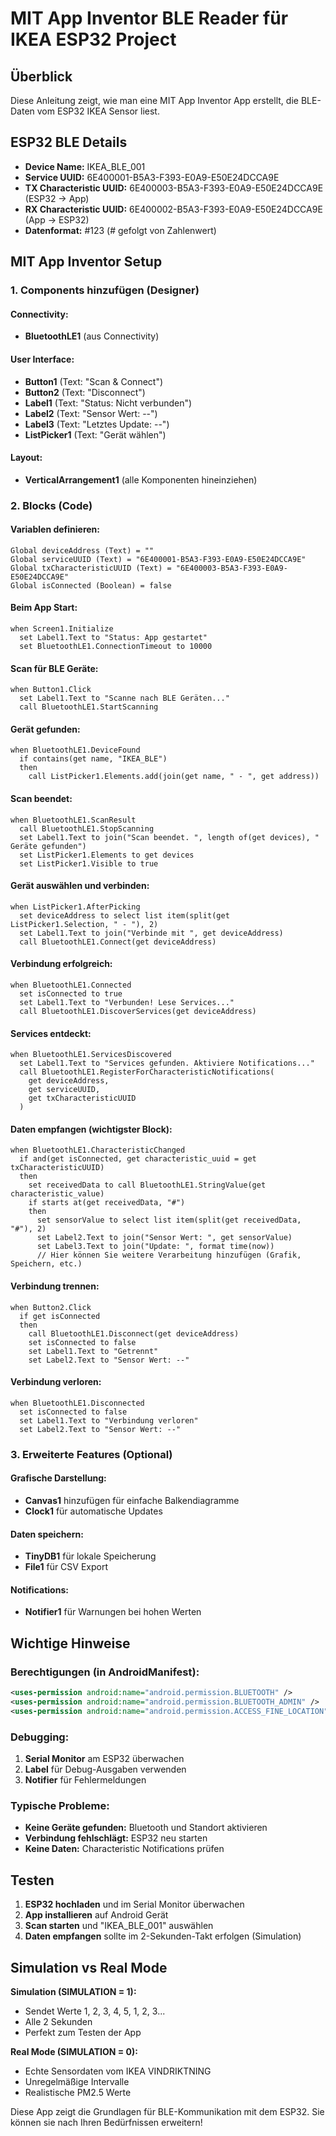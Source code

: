 # MIT App Inventor BLE Reader für IKEA ESP32 Project

## Überblick
Diese Anleitung zeigt, wie man eine MIT App Inventor App erstellt, die BLE-Daten vom ESP32 IKEA Sensor liest.

## ESP32 BLE Details
- **Device Name:** IKEA_BLE_001
- **Service UUID:** 6E400001-B5A3-F393-E0A9-E50E24DCCA9E
- **TX Characteristic UUID:** 6E400003-B5A3-F393-E0A9-E50E24DCCA9E (ESP32 → App)
- **RX Characteristic UUID:** 6E400002-B5A3-F393-E0A9-E50E24DCCA9E (App → ESP32)
- **Datenformat:** #123 (# gefolgt von Zahlenwert)

## MIT App Inventor Setup

### 1. Components hinzufügen (Designer)

#### Connectivity:
- **BluetoothLE1** (aus Connectivity)

#### User Interface:
- **Button1** (Text: "Scan & Connect")
- **Button2** (Text: "Disconnect") 
- **Label1** (Text: "Status: Nicht verbunden")
- **Label2** (Text: "Sensor Wert: --")
- **Label3** (Text: "Letztes Update: --")
- **ListPicker1** (Text: "Gerät wählen")

#### Layout:
- **VerticalArrangement1** (alle Komponenten hineinziehen)

### 2. Blocks (Code)

#### Variablen definieren:
```
Global deviceAddress (Text) = ""
Global serviceUUID (Text) = "6E400001-B5A3-F393-E0A9-E50E24DCCA9E"
Global txCharacteristicUUID (Text) = "6E400003-B5A3-F393-E0A9-E50E24DCCA9E"
Global isConnected (Boolean) = false
```

#### Beim App Start:
```
when Screen1.Initialize
  set Label1.Text to "Status: App gestartet"
  set BluetoothLE1.ConnectionTimeout to 10000
```

#### Scan für BLE Geräte:
```
when Button1.Click
  set Label1.Text to "Scanne nach BLE Geräten..."
  call BluetoothLE1.StartScanning
```

#### Gerät gefunden:
```
when BluetoothLE1.DeviceFound
  if contains(get name, "IKEA_BLE")
  then
    call ListPicker1.Elements.add(join(get name, " - ", get address))
```

#### Scan beendet:
```
when BluetoothLE1.ScanResult
  call BluetoothLE1.StopScanning
  set Label1.Text to join("Scan beendet. ", length of(get devices), " Geräte gefunden")
  set ListPicker1.Elements to get devices
  set ListPicker1.Visible to true
```

#### Gerät auswählen und verbinden:
```
when ListPicker1.AfterPicking
  set deviceAddress to select list item(split(get ListPicker1.Selection, " - "), 2)
  set Label1.Text to join("Verbinde mit ", get deviceAddress)
  call BluetoothLE1.Connect(get deviceAddress)
```

#### Verbindung erfolgreich:
```
when BluetoothLE1.Connected
  set isConnected to true
  set Label1.Text to "Verbunden! Lese Services..."
  call BluetoothLE1.DiscoverServices(get deviceAddress)
```

#### Services entdeckt:
```
when BluetoothLE1.ServicesDiscovered
  set Label1.Text to "Services gefunden. Aktiviere Notifications..."
  call BluetoothLE1.RegisterForCharacteristicNotifications(
    get deviceAddress,
    get serviceUUID,
    get txCharacteristicUUID
  )
```

#### Daten empfangen (wichtigster Block):
```
when BluetoothLE1.CharacteristicChanged
  if and(get isConnected, get characteristic_uuid = get txCharacteristicUUID)
  then
    set receivedData to call BluetoothLE1.StringValue(get characteristic_value)
    if starts at(get receivedData, "#")
    then
      set sensorValue to select list item(split(get receivedData, "#"), 2)
      set Label2.Text to join("Sensor Wert: ", get sensorValue)
      set Label3.Text to join("Update: ", format time(now))
      // Hier können Sie weitere Verarbeitung hinzufügen (Grafik, Speichern, etc.)
```

#### Verbindung trennen:
```
when Button2.Click
  if get isConnected
  then
    call BluetoothLE1.Disconnect(get deviceAddress)
    set isConnected to false
    set Label1.Text to "Getrennt"
    set Label2.Text to "Sensor Wert: --"
```

#### Verbindung verloren:
```
when BluetoothLE1.Disconnected
  set isConnected to false
  set Label1.Text to "Verbindung verloren"
  set Label2.Text to "Sensor Wert: --"
```

### 3. Erweiterte Features (Optional)

#### Grafische Darstellung:
- **Canvas1** hinzufügen für einfache Balkendiagramme
- **Clock1** für automatische Updates

#### Daten speichern:
- **TinyDB1** für lokale Speicherung
- **File1** für CSV Export

#### Notifications:
- **Notifier1** für Warnungen bei hohen Werten

## Wichtige Hinweise

### Berechtigungen (in AndroidManifest):
```xml
<uses-permission android:name="android.permission.BLUETOOTH" />
<uses-permission android:name="android.permission.BLUETOOTH_ADMIN" />
<uses-permission android:name="android.permission.ACCESS_FINE_LOCATION" />
```

### Debugging:
1. **Serial Monitor** am ESP32 überwachen
2. **Label** für Debug-Ausgaben verwenden
3. **Notifier** für Fehlermeldungen

### Typische Probleme:
- **Keine Geräte gefunden:** Bluetooth und Standort aktivieren
- **Verbindung fehlschlägt:** ESP32 neu starten
- **Keine Daten:** Characteristic Notifications prüfen

## Testen

1. **ESP32 hochladen** und im Serial Monitor überwachen
2. **App installieren** auf Android Gerät  
3. **Scan starten** und "IKEA_BLE_001" auswählen
4. **Daten empfangen** sollte im 2-Sekunden-Takt erfolgen (Simulation)

## Simulation vs Real Mode

**Simulation (SIMULATION = 1):**
- Sendet Werte 1, 2, 3, 4, 5, 1, 2, 3...
- Alle 2 Sekunden
- Perfekt zum Testen der App

**Real Mode (SIMULATION = 0):**
- Echte Sensordaten vom IKEA VINDRIKTNING
- Unregelmäßige Intervalle
- Realistische PM2.5 Werte

Diese App zeigt die Grundlagen für BLE-Kommunikation mit dem ESP32. Sie können sie nach Ihren Bedürfnissen erweitern!